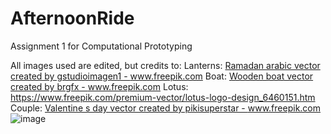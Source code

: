 # AfternoonRide
Assignment 1 for Computational Prototyping

All images used are edited, but credits to:
Lanterns: <a href="https://www.freepik.com/vectors/ramadan-arabic">Ramadan arabic vector created by gstudioimagen1 - www.freepik.com</a>
Boat: <a href='https://www.freepik.com/vectors/wooden-boat'>Wooden boat vector created by brgfx - www.freepik.com</a>
Lotus: https://www.freepik.com/premium-vector/lotus-logo-design_6460151.htm
Couple: <a href='https://www.freepik.com/vectors/valentine-s-day'>Valentine s day vector created by pikisuperstar - www.freepik.com</a>
![image](https://user-images.githubusercontent.com/111400970/186237420-2c07f2b1-1024-4cfc-88ec-a0bb43778667.png)
